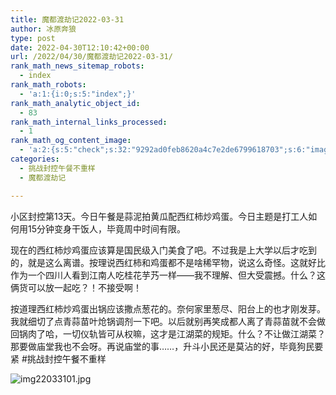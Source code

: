 ```yaml
---
title: 魔都渡劫记2022-03-31
author: 冰原奔狼
type: post
date: 2022-04-30T12:10:42+00:00
url: /2022/04/30/魔都渡劫记2022-03-31/
rank_math_news_sitemap_robots:
  - index
rank_math_robots:
  - 'a:1:{i:0;s:5:"index";}'
rank_math_analytic_object_id:
  - 83
rank_math_internal_links_processed:
  - 1
rank_math_og_content_image:
  - 'a:2:{s:5:"check";s:32:"9292ad0feb8620a4c7e2de6799618703";s:6:"images";a:0:{}}'
categories:
  - 挑战封控午餐不重样
  - 魔都渡劫记

---
```

小区封控第13天。今日午餐是蒜泥拍黄瓜配西红柿炒鸡蛋。今日主题是打工人如何用15分钟变身干饭人，毕竟周中时间有限。

现在的西红柿炒鸡蛋应该算是国民级入门美食了吧。不过我是上大学以后才吃到的，就是这么离谱。按理说西红柿和鸡蛋都不是啥稀罕物，说这么奇怪。这就好比作为一个四川人看到江南人吃桂花芋艿一样——我不理解、但大受震撼。什么？这俩货可以放一起吃？！不接受啊！

按道理西红柿炒鸡蛋出锅应该撒点葱花的。奈何家里葱尽、阳台上的也才刚发芽。我就细切了点青蒜苗叶炝锅调剂一下吧。以后就别再笑成都人离了青蒜苗就不会做回锅肉了哈，一切仪轨皆可从权嘛，这才是江湖菜的规矩。什么？不让做江湖菜？那要做庙堂我也不会呀。再说庙堂的事……，升斗小民还是莫沾的好，毕竟狗民要紧 #挑战封控午餐不重样

<img decoding="async" src="https://i0.wp.com/s2.loli.net/2022/04/30/TvHQm8J6ARoZtUX.jpg?w=640&#038;ssl=1" alt="img22033101.jpg" data-recalc-dims="1" />
